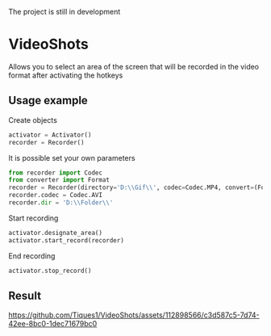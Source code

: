 The project is still in development
# VideoShots
Allows you to select an area of the screen that will be recorded in the video format after activating the hotkeys

## Usage example
Create objects
```python
activator = Activator()
recorder = Recorder()
```
It is possible set your own parameters
```python
from recorder import Codec
from converter import Format
recorder = Recorder(directory='D:\\Gif\\', codec=Codec.MP4, convert=(Format.Gif, ))
recorder.codec = Codec.AVI
recorder.dir = 'D:\\Folder\\'
```
Start recording
```python
activator.designate_area()
activator.start_record(recorder)
```
End recording
```python
activator.stop_record()
```
## Result
https://github.com/Tiques1/VideoShots/assets/112898566/c3d587c5-7d74-42ee-8bc0-1dec71679bc0






